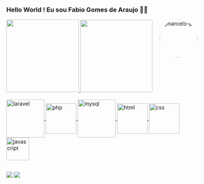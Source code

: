 ### Hello World ! Eu sou Fabio Gomes de Araujo 🤖👋

<img align="right" alt="marcelo-pic" height="100" style="border-radius:50px;" src="https://user-images.githubusercontent.com/56845435/204160835-6fd7ad88-731b-4379-9d1d-7c49b5fcb7c2.gif">
<div>
  <a href="https://github.com/fabiogda">
  <img height="191em" src="https://github-readme-stats.vercel.app/api?username=fabiogda&show_icons=true&theme=radical&include_all_commits=true&count_private=true"/>
  <img height="190em" src="https://github-readme-stats.vercel.app/api/top-langs/?username=fabiogda&layout=compact&langs_count=7&theme=radical"/>
</div>
<div style="display: inline_block"><br>
  <img align="center" alt="laravel" height="100" width="100" src="https://cdn.jsdelivr.net/gh/devicons/devicon@latest/icons/laravel/laravel-original-wordmark.svg" />    
  <img align="center" alt="php" height="80" width="80" src="https://cdn.jsdelivr.net/gh/devicons/devicon/icons/php/php-original.svg">
  <img align="center" alt="mysql" height="100" width="100" src="https://cdn.jsdelivr.net/gh/devicons/devicon/icons/mysql/mysql-original-wordmark.svg">
  <img align="center" alt="html" height="80" width="80" src="https://cdn.jsdelivr.net/gh/devicons/devicon/icons/html5/html5-original-wordmark.svg">
  <img align="center" alt="css" height="80" width="80" src="https://cdn.jsdelivr.net/gh/devicons/devicon/icons/css3/css3-original-wordmark.svg">
  <img align="center" alt="javascript" height="60" width="60" src="https://cdn.jsdelivr.net/gh/devicons/devicon/icons/javascript/javascript-original.svg">
</div>

  ##
  
<div>
  <a href="https://www.linkedin.com/in/fabio-gomes-de-araujo-096411173/" target="_blank"><img src="https://img.shields.io/badge/-LinkedIn-%230077B5?style=for-the-badge&logo=linkedin&logoColor=white" target="_blank"></a>
  <a href = "mailto:fabinho.hs@hotmail.com"><img src="https://img.shields.io/badge/-Gmail-%23333?style=for-the-badge&logo=gmail&logoColor=white" target="_blank"></a>
</div>
